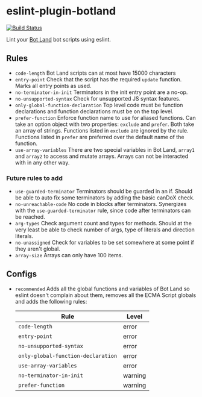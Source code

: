 # eslint-plugin-botland

[![Build Status](https://travis-ci.com/freaktechnik/eslint-plugin-botland.svg?branch=master)](https://travis-ci.com/freaktechnik/eslint-plugin-botland)

Lint your [Bot Land](https://bot.land) bot scripts using eslint.

## Rules
- `code-length`
  Bot Land scripts can at most have 15000 characters
- `entry-point`
  Check that the script has the required `update` function. Marks all entry points as used.
- `no-terminator-in-init`
  Terminators in the init entry point are a no-op.
- `no-unsupported-syntax`
  Check for unsupported JS syntax features.
- `only-global-function-declaration`
  Top level code must be function declarations and function declarations must be on the top level.
- `prefer-function`
  Enforce function name to use for aliased functions. Can take an option object with two properties: `exclude` and `prefer`. Both take an array of strings. Functions listed in `exclude` are ignored by the rule. Functions listed in `prefer` are preferred over the default name of the function.
- `use-array-variables`
  There are two special variables in Bot Land, `array1` and `array2` to access and mutate arrays. Arrays can not be interacted with in any other way.

### Future rules to add
- `use-guarded-terminator` Terminators should be guarded in an if. Should be able
   to auto fix some terminators by adding the basic canDoX check.
- `no-unreachable-code` No code in blocks after terminators. Synergizes with the
  `use-guarded-terminator` rule, since code after terminators can be reached.
- `arg-types` Check argument count and types for methods. Should at the very least
  be able to check number of args, type of literals and direction literals.
- `no-unassigned` Check for variables to be set somewhere at some point if they aren't global.
- `array-size` Arrays can only have 100 items.

## Configs
- `recommended`
  Adds all the global functions and variables of Bot Land so eslint doesn't complain
  about them, removes all the ECMA Script globals and adds the following rules:

  | Rule                               | Level   |
  |------------------------------------|---------|
  | `code-length`                      | error   |
  | `entry-point`                      | error   |
  | `no-unsupported-syntax`            | error   |
  | `only-global-function-declaration` | error   |
  | `use-array-variables`              | error   |
  | `no-terminator-in-init`            | warning |
  | `prefer-function`                  | warning |
